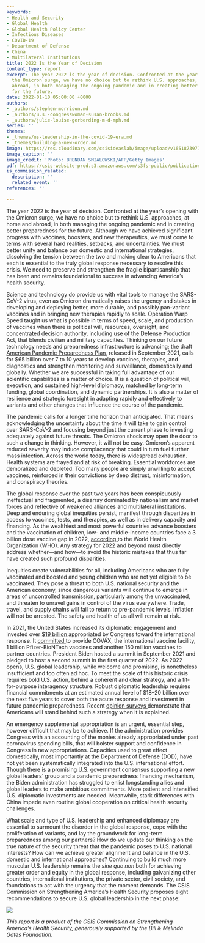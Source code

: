 ```yaml
---
keywords:
- Health and Security
- Global Health
- Global Health Policy Center
- Infectious Diseases
- COVID-19
- Department of Defense
- China
- Multilateral Institutions
title: 2022 Is the Year of Decision
content_type: report
excerpt: The year 2022 is the year of decision. Confronted at the year’s opening with
  the Omicron surge, we have no choice but to rethink U.S. approaches, at home and
  abroad, in both managing the ongoing pandemic and in creating better preparedness
  for the future.
date: 2022-01-10 05:00:00 +0000
authors:
- _authors/stephen-morrison.md
- _authors/u.s.-congresswoman-susan-brooks.md
- _authors/julie-louise-gerberding-m-d-mph.md
series: ''
themes:
- _themes/us-leadership-in-the-covid-19-era.md
- _themes/building-a-new-order.md
image: https://res.cloudinary.com/csisideaslab/image/upload/v1651873977/health-commission/GettyImages-1235400980_wxyxjw.jpg
image_caption: ''
image_credit: 'Photo: BRENDAN SMIALOWSKI/AFP/Getty Images'
pdf: https://csis-website-prod.s3.amazonaws.com/s3fs-public/publication/220110_Brooks_2022_YearofDecision.pdf?PhMrkfHmOiIuBklr5OVfZBIsw4jRodju
is_commission_related:
  description: ''
  related_event: ''
references: ''

---
```

The year 2022 is the year of decision. Confronted at the year’s opening with the Omicron surge, we have no choice but to rethink U.S. approaches, at home and abroad, in both managing the ongoing pandemic and in creating better preparedness for the future. Although we have achieved significant progress with vaccines, boosters, and new therapeutics, we must come to terms with several hard realities, setbacks, and uncertainties. We must better unify and balance our domestic and international strategies, dissolving the tension between the two and making clear to Americans that each is essential to the truly global response necessary to resolve this crisis. We need to preserve and strengthen the fragile bipartisanship that has been and remains foundational to success in advancing America’s health security.

Science and technology do provide us with vital tools to manage the SARS-CoV-2 virus, even as Omicron dramatically raises the urgency and stakes in developing and deploying better, more durable, and possibly pan-variant vaccines and in bringing new therapies rapidly to scale. Operation Warp Speed taught us what is possible in terms of speed, scale, and production of vaccines when there is political will, resources, oversight, and concentrated decision authority, including use of the Defense Production Act, that blends civilian and military capacities. Thinking on our future technology needs and preparedness infrastructure is advancing; the draft [American Pandemic Preparedness Plan](https://www.whitehouse.gov/wp-content/uploads/2021/09/American-Pandemic-Preparedness-Transforming-Our-Capabilities-Final-For-Web.pdf), released in September 2021, calls for $65 billion over 7 to 10 years to develop vaccines, therapies, and diagnostics and strengthen monitoring and surveillance, domestically and globally. Whether we are successful in taking full advantage of our scientific capabilities is a matter of choice. It is a question of political will, execution, and sustained high-level diplomacy, matched by long-term funding, global coordination, and dynamic partnerships. It is also a matter of resilience and strategic foresight in adapting rapidly and effectively to variants and other changes that influence the course of the pandemic.

The pandemic calls for a longer time horizon than anticipated. That means acknowledging the uncertainty about the time it will take to gain control over SARS-CoV-2 and focusing beyond just the current phase to investing adequately against future threats. The Omicron shock may open the door to such a change in thinking. However, it will not be easy. Omicron’s apparent reduced severity may induce complacency that could in turn fuel further mass infection. Across the world today, there is widespread exhaustion. Health systems are frayed and at risk of breaking. Essential workforces are demoralized and depleted. Too many people are simply unwilling to accept vaccines, reinforced in their convictions by deep distrust, misinformation, and conspiracy theories.

The global response over the past two years has been conspicuously ineffectual and fragmented, a disarray dominated by nationalism and market forces and reflective of weakened alliances and multilateral institutions. Deep and enduring global inequities persist, manifest through disparities in access to vaccines, tests, and therapies, as well as in delivery capacity and financing. As the wealthiest and most powerful countries advance boosters and the vaccination of children, low- and middle-income countries face a 3 billion dose vaccine gap in 2022, [according ](https://www.ft.com/content/54bec909-1f06-43ff-9bc0-391202eabf9d)to the World Health Organization (WHO). Any strategy for 2022 and beyond must directly address whether—and how—to avoid the historic mistakes that thus far have created such profound disparities.

Inequities create vulnerabilities for all, including Americans who are fully vaccinated and boosted and young children who are not yet eligible to be vaccinated. They pose a threat to both U.S. national security and the American economy, since dangerous variants will continue to emerge in areas of uncontrolled transmission, particularly among the unvaccinated, and threaten to unravel gains in control of the virus everywhere. Trade, travel, and supply chains will fail to return to pre-pandemic levels. Inflation will not be arrested. The safety and health of us all will remain at risk.

In 2021, the United States increased its diplomatic engagement and invested over [$19 billion ](https://www.kff.org/coronavirus-covid-19/issue-brief/global-funding-across-u-s-covid-19-supplemental-funding-bills/)appropriated by Congress toward the international response. It [committed ](https://www.kff.org/coronavirus-covid-19/issue-brief/tracking-u-s-covid-19-vaccine-donations/)to provide COVAX, the international vaccine facility, 1 billion Pfizer-BioNTech vaccines and another 150 million vaccines to partner countries. President Biden hosted a summit in September 2021 and pledged to host a second summit in the first quarter of 2022. As 2022 opens, U.S. global leadership, while welcome and promising, is nonetheless insufficient and too often ad hoc. To meet the scale of this historic crisis requires bold U.S. action, behind a coherent and clear strategy, and a fit-for-purpose interagency structure. Robust diplomatic leadership requires financial commitments at an estimated annual level of $18–20 billion over the next five years to cover both the acute response and investment in future pandemic preparedness. Recent [opinion surveys ](https://www.kff.org/coronavirus-covid-19/poll-finding/kff-covid-19-vaccine-monitor-views-on-the-u-s-role-in-global-vaccine-distribution/)demonstrate that Americans will stand behind such a strategy when it is explained.

An emergency supplemental appropriation is an urgent, essential step, however difficult that may be to achieve. If the administration provides Congress with an accounting of the monies already appropriated under past coronavirus spending bills, that will bolster support and confidence in Congress in new appropriations. Capacities used to great effect domestically, most importantly at the Department of Defense (DOD), have not yet been systematically integrated into the U.S. international effort. Though there is a promising U.S. government consensus supporting a new global leaders’ group and a pandemic preparedness financing mechanism, the Biden administration has struggled to enlist longstanding allies and global leaders to make ambitious commitments. More patient and intensified U.S. diplomatic investments are needed. Meanwhile, stark differences with China impede even routine global cooperation on critical health security challenges.

What scale and type of U.S. leadership and enhanced diplomacy are essential to surmount the disorder in the global response, cope with the proliferation of variants, and lay the groundwork for long-term preparedness among our partners? How do we update our thinking on the true nature of the security threat that the pandemic poses to U.S. national interests? How can we achieve greater alignment and balance in the U.S. domestic and international approaches? Continuing to build much more muscular U.S. leadership remains the _sine quo non_ both for achieving greater order and equity in the global response, including galvanizing other countries, international institutions, the private sector, civil society, and foundations to act with the urgency that the moment demands. The CSIS Commission on Strengthening America’s Health Security proposes eight recommendations to secure U.S. global leadership in the next phase:

[![](https://csis-website-prod.s3.amazonaws.com/s3fs-public/220110_Brooks_Summary_Table.jpg?7pr4LOsRGWBoCc7qhwV2FLu9r7a4CBPA)](https://csis-website-prod.s3.amazonaws.com/s3fs-public/220110_Brooks_Summary_Table.jpg?7pr4LOsRGWBoCc7qhwV2FLu9r7a4CBPA)

_This report is a product of the CSIS Commission on Strengthening America’s Health Security, generously supported by the Bill & Melinda Gates Foundation._ 